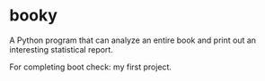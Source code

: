 # booky
A Python program that can analyze an entire book and print out an interesting statistical report.

For completing boot check: my first project.
